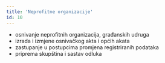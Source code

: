 ```yaml
---
title: 'Neprofitne organizacije'
id: 10
---
```


* osnivanje neprofitnih organizacija, građanskih udruga
* izrada i izmjene osnivačkog akta i općih akata
* zastupanje u postupcima promjena registriranih podataka
* priprema skupština i sastav odluka
